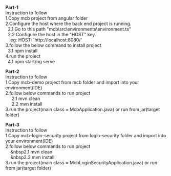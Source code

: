 <b>Part-1</b></br>
Instruction to follow</br>
1.Copy mcb project from angular folder</br>
2.Configure the host where the back end project is running.</br>
&nbsp;&nbsp;2.1 Go to this path "mcb\src\environments\environment.ts"</br>
&nbsp;&nbsp;2.2 Configure the host in the "HOST" key.</br>
&nbsp;&nbsp;&nbsp;&nbsp;eg: HOST: 'http://localhost:8080/'</br>
3.follow the below command to install project</br>
&nbsp;&nbsp;3.1 npm install</br>
4.run the project</br>
&nbsp;&nbsp;4.1 npm start/ng serve</br>

<b>Part-2</b></br>
Instruction to follow</br>
1.Copy mcb-demo project from mcb folder and import into your environment(IDE)</br>
2.follow below commands to run project</br>
&nbsp;&nbsp;&nbsp;&nbsp;&nbsp;2.1 mvn clean</br>
&nbsp;&nbsp;&nbsp;&nbsp;&nbsp;2.2 mvn install</br>
3.run the project(main class = McbApplication.java) or run from jar(target folder)</br>

<b>Part-3</b></br>
Instruction to follow</br>
1.Copy mcb-login-security project from login-security folder and import into your environment(IDE)</br>
2.follow below commands to run project</br>
&nbsp;&nbsp;&nbsp;&nbsp;&nbsp2.1 mvn clean</br>
&nbsp;&nbsp;&nbsp;&nbsp;&nbsp2.2 mvn install</br>
3.run the project(main class = McbLoginSecurityApplication.java) or run from jar(target folder)</br>
